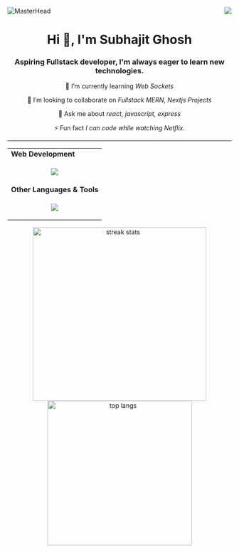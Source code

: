 ![MasterHead](https://repository-images.githubusercontent.com/588181932/e36ec678-7984-4cdd-8e4c-a3932772ff8e)
<img align="right" src="https://visitor-badge.laobi.icu/badge?page_id=santanu4246.santanu4246" />

<h1 align="center">Hi 👋, I'm Subhajit Ghosh</h1>
<h3 align="center">Aspiring Fullstack developer, I'm always eager to learn new technologies.</h3>

<div align="center">
  
🌱 I’m currently learning *Web Sockets*
  
👯 I’m looking to collaborate on *Fullstack MERN, Nextjs Projects*

💬 Ask me about *react, javascript, express*

⚡ Fun fact *I can code while watching Netflix.*

</div>

<p align="center">     </p>
<hr/>

<div align="center">
  <table style="width: 100%;">
  <tr><td><strong >Web Development</strong></td></tr>
  <tr>
    <td>
      <p align="center">
        <a href="https://skillicons.dev">
          <img src="https://skillicons.dev/icons?i=vite,html,css,javascript,react,tailwind,postman,npm,nodejs,mongodb,firebase,express" />
        </a>
      </p>
    </td>
  </tr>

  <tr><td><strong align="center">Other Languages & Tools</strong></td></tr>
  <tr>
    <td>
      <p align="center">
        <a href="https://skillicons.dev">
          <img src="https://skillicons.dev/icons?i=vscode,vercel,replit,py,java,git,cpp,c" />
        </a>
      </p>
    </td>
  </tr>
</table>
</div>





<div align=center>
  <img width=390 src="https://github-readme-streak-stats-salesp07.vercel.app/?user=subhajitorrin&count_private=true&theme=react&border_radius=10" alt="streak stats"/>
  <br/>
  <img width=325 align="center" src="https://github-readme-stats-salesp07.vercel.app/api/top-langs/?username=subhajitorrin&hide=HTML&langs_count=8&layout=compact&theme=react&border_radius=10&size_weight=0.5&count_weight=0.5&exclude_repo=github-readme-stats" alt="top langs" />
</div>
